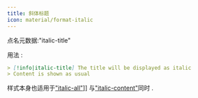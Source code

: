 ```yaml
---
title: 斜体标题
icon: material/format-italic
---
```


点名元数据:"italic-title"

用法 :
```md
> [!info|italic-title] The title will be displayed as italic
> Content is shown as usual
```

样式本身也适用于["italic-all"](../combined-styling/page-18.md)]] 与["italic-content"](../content-styling/page-8.md)同时 .